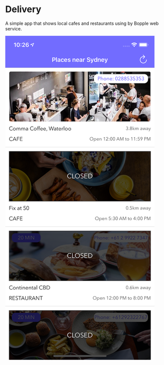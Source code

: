 # Delivery

A simple app that shows local cafes and restaurants using by Bopple web service.

![Screenshot](/delivery_screenshot.png)
